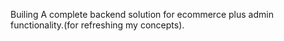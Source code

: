 Builing A complete backend solution for ecommerce plus admin functionality.(for refreshing my concepts).
